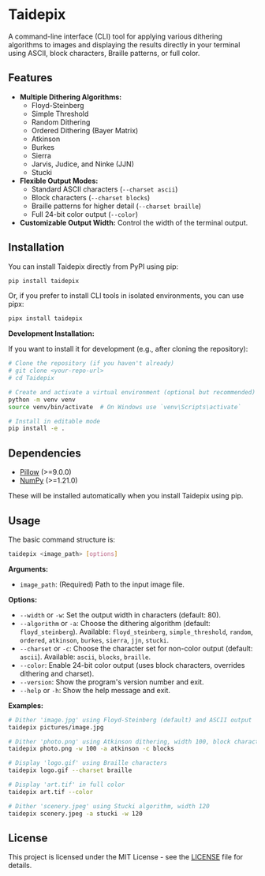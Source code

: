 # Taidepix

A command-line interface (CLI) tool for applying various dithering algorithms to images and displaying the results directly in your terminal using ASCII, block characters, Braille patterns, or full color.

## Features

*   **Multiple Dithering Algorithms:**
    *   Floyd-Steinberg
    *   Simple Threshold
    *   Random Dithering
    *   Ordered Dithering (Bayer Matrix)
    *   Atkinson
    *   Burkes
    *   Sierra
    *   Jarvis, Judice, and Ninke (JJN)
    *   Stucki
*   **Flexible Output Modes:**
    *   Standard ASCII characters (`--charset ascii`)
    *   Block characters (`--charset blocks`)
    *   Braille patterns for higher detail (`--charset braille`)
    *   Full 24-bit color output (`--color`)
*   **Customizable Output Width:** Control the width of the terminal output.

## Installation

You can install Taidepix directly from PyPI using pip:

```bash
pip install taidepix
```

Or, if you prefer to install CLI tools in isolated environments, you can use pipx:

```bash
pipx install taidepix
```

**Development Installation:**

If you want to install it for development (e.g., after cloning the repository):

```bash
# Clone the repository (if you haven't already)
# git clone <your-repo-url>
# cd Taidepix

# Create and activate a virtual environment (optional but recommended)
python -m venv venv
source venv/bin/activate  # On Windows use `venv\Scripts\activate`

# Install in editable mode
pip install -e .
```

## Dependencies

*   [Pillow](https://python-pillow.org/) (>=9.0.0)
*   [NumPy](https://numpy.org/) (>=1.21.0)

These will be installed automatically when you install Taidepix using pip.

## Usage

The basic command structure is:

```bash
taidepix <image_path> [options]
```

**Arguments:**

*   `image_path`: (Required) Path to the input image file.

**Options:**

*   `--width` or `-w`: Set the output width in characters (default: 80).
*   `--algorithm` or `-a`: Choose the dithering algorithm (default: `floyd_steinberg`). Available: `floyd_steinberg`, `simple_threshold`, `random`, `ordered`, `atkinson`, `burkes`, `sierra`, `jjn`, `stucki`.
*   `--charset` or `-c`: Choose the character set for non-color output (default: `ascii`). Available: `ascii`, `blocks`, `braille`.
*   `--color`: Enable 24-bit color output (uses block characters, overrides dithering and charset).
*   `--version`: Show the program's version number and exit.
*   `--help` or `-h`: Show the help message and exit.

**Examples:**

```bash
# Dither 'image.jpg' using Floyd-Steinberg (default) and ASCII output
taidepix pictures/image.jpg

# Dither 'photo.png' using Atkinson dithering, width 100, block characters
taidepix photo.png -w 100 -a atkinson -c blocks

# Display 'logo.gif' using Braille characters
taidepix logo.gif --charset braille

# Display 'art.tif' in full color
taidepix art.tif --color

# Dither 'scenery.jpeg' using Stucki algorithm, width 120
taidepix scenery.jpeg -a stucki -w 120
```

## License

This project is licensed under the MIT License - see the [LICENSE](LICENSE) file for details.
